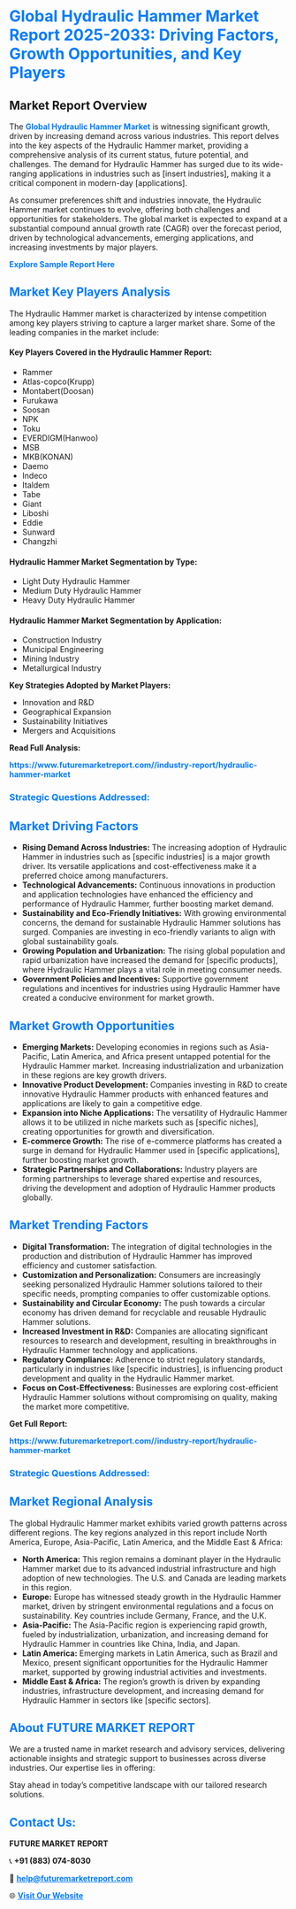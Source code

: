 <h1 style="color: #007BFF;">Global Hydraulic Hammer Market Report 2025-2033: Driving Factors, Growth Opportunities, and Key Players</h1>

<section id="overview">
<h2>Market Report Overview</h2>
<p>The <a href="https://www.futuremarketreport.com//industry-report/hydraulic-hammer-market" style="color: #007BFF; text-decoration: none;"><strong>Global Hydraulic Hammer Market</strong></a> is witnessing significant growth, driven by increasing demand across various industries. This report delves into the key aspects of the Hydraulic Hammer market, providing a comprehensive analysis of its current status, future potential, and challenges. The demand for Hydraulic Hammer has surged due to its wide-ranging applications in industries such as [insert industries], making it a critical component in modern-day [applications].</p>
<p>As consumer preferences shift and industries innovate, the Hydraulic Hammer market continues to evolve, offering both challenges and opportunities for stakeholders. The global market is expected to expand at a substantial compound annual growth rate (CAGR) over the forecast period, driven by technological advancements, emerging applications, and increasing investments by major players.</p>
</section>

<section id="overview">
<p><a href="https://www.futuremarketreport.com//request-sample/reportId=88614" style="color: #007BFF; text-decoration: none;"><strong>Explore Sample Report Here</strong></a></p>
</section>

<section id="key-players">
<h2 style="color: #007BFF;">Market Key Players Analysis</h2>
<p>The Hydraulic Hammer market is characterized by intense competition among key players striving to capture a larger market share. Some of the leading companies in the market include:</p>
<h4>Key Players Covered in the Hydraulic Hammer Report:</h4>
<ul><li>Rammer</li><li>Atlas-copco(Krupp)</li><li>Montabert(Doosan)</li><li>Furukawa</li><li>Soosan</li><li>NPK</li><li>Toku</li><li>EVERDIGM(Hanwoo)</li><li>MSB</li><li>MKB(KONAN)</li><li>Daemo</li><li>Indeco</li><li>Italdem</li><li>Tabe</li><li>Giant</li><li>Liboshi</li><li>Eddie</li><li>Sunward</li><li>Changzhi</li></ul>
<h4>Hydraulic Hammer Market Segmentation by Type:</h4>
<ul><li>Light Duty Hydraulic Hammer</li><li>Medium Duty Hydraulic Hammer</li><li>Heavy Duty Hydraulic Hammer</li></ul>

<h4>Hydraulic Hammer Market Segmentation by Application:</h4>
<ul><li>Construction Industry</li><li>Municipal Engineering</li><li>Mining Industry</li><li>Metallurgical Industry</li></ul>
<p><strong>Key Strategies Adopted by Market Players:</strong></p>
<ul>
<li>Innovation and R&D</li>
<li>Geographical Expansion</li>
<li>Sustainability Initiatives</li>
<li>Mergers and Acquisitions</li>
</ul>
</section>

<section>
<p><strong>Read Full Analysis: </strong></p><a href="https://www.futuremarketreport.com//industry-report/hydraulic-hammer-market" style="color: #007BFF; text-decoration: none;"><strong>https://www.futuremarketreport.com//industry-report/hydraulic-hammer-market</strong></a>
<h3 style="color: #007BFF;">Strategic Questions Addressed:</h3>
</section>

<section id="driving-factors">
<h2 style="color: #007BFF;">Market Driving Factors</h2>
<ul>
<li><strong>Rising Demand Across Industries:</strong> The increasing adoption of Hydraulic Hammer in industries such as [specific industries] is a major growth driver. Its versatile applications and cost-effectiveness make it a preferred choice among manufacturers.</li>
<li><strong>Technological Advancements:</strong> Continuous innovations in production and application technologies have enhanced the efficiency and performance of Hydraulic Hammer, further boosting market demand.</li>
<li><strong>Sustainability and Eco-Friendly Initiatives:</strong> With growing environmental concerns, the demand for sustainable Hydraulic Hammer solutions has surged. Companies are investing in eco-friendly variants to align with global sustainability goals.</li>
<li><strong>Growing Population and Urbanization:</strong> The rising global population and rapid urbanization have increased the demand for [specific products], where Hydraulic Hammer plays a vital role in meeting consumer needs.</li>
<li><strong>Government Policies and Incentives:</strong> Supportive government regulations and incentives for industries using Hydraulic Hammer have created a conducive environment for market growth.</li>
</ul>
</section>

<section id="growth-opportunities">
<h2 style="color: #007BFF;">Market Growth Opportunities</h2>
<ul>
<li><strong>Emerging Markets:</strong> Developing economies in regions such as Asia-Pacific, Latin America, and Africa present untapped potential for the Hydraulic Hammer market. Increasing industrialization and urbanization in these regions are key growth drivers.</li>
<li><strong>Innovative Product Development:</strong> Companies investing in R&D to create innovative Hydraulic Hammer products with enhanced features and applications are likely to gain a competitive edge.</li>
<li><strong>Expansion into Niche Applications:</strong> The versatility of Hydraulic Hammer allows it to be utilized in niche markets such as [specific niches], creating opportunities for growth and diversification.</li>
<li><strong>E-commerce Growth:</strong> The rise of e-commerce platforms has created a surge in demand for Hydraulic Hammer used in [specific applications], further boosting market growth.</li>
<li><strong>Strategic Partnerships and Collaborations:</strong> Industry players are forming partnerships to leverage shared expertise and resources, driving the development and adoption of Hydraulic Hammer products globally.</li>
</ul>
</section>

<section id="trending-factors">
<h2 style="color: #007BFF;">Market Trending Factors</h2>
<ul>
<li><strong>Digital Transformation:</strong> The integration of digital technologies in the production and distribution of Hydraulic Hammer has improved efficiency and customer satisfaction.</li>
<li><strong>Customization and Personalization:</strong> Consumers are increasingly seeking personalized Hydraulic Hammer solutions tailored to their specific needs, prompting companies to offer customizable options.</li>
<li><strong>Sustainability and Circular Economy:</strong> The push towards a circular economy has driven demand for recyclable and reusable Hydraulic Hammer solutions.</li>
<li><strong>Increased Investment in R&D:</strong> Companies are allocating significant resources to research and development, resulting in breakthroughs in Hydraulic Hammer technology and applications.</li>
<li><strong>Regulatory Compliance:</strong> Adherence to strict regulatory standards, particularly in industries like [specific industries], is influencing product development and quality in the Hydraulic Hammer market.</li>
<li><strong>Focus on Cost-Effectiveness:</strong> Businesses are exploring cost-efficient Hydraulic Hammer solutions without compromising on quality, making the market more competitive.</li>
</ul>
</section>

<section>
<p><strong>Get Full Report: </strong></p><a href="https://www.futuremarketreport.com//industry-report/hydraulic-hammer-market" style="color: #007BFF; text-decoration: none;"><strong>https://www.futuremarketreport.com//industry-report/hydraulic-hammer-market</strong></a>
<h3 style="color: #007BFF;">Strategic Questions Addressed:</h3>
</section>


<section id="regional-analysis">
<h2 style="color: #007BFF;">Market Regional Analysis</h2>
<p>The global Hydraulic Hammer market exhibits varied growth patterns across different regions. The key regions analyzed in this report include North America, Europe, Asia-Pacific, Latin America, and the Middle East & Africa:</p>
<ul>
<li><strong>North America:</strong> This region remains a dominant player in the Hydraulic Hammer market due to its advanced industrial infrastructure and high adoption of new technologies. The U.S. and Canada are leading markets in this region.</li>
<li><strong>Europe:</strong> Europe has witnessed steady growth in the Hydraulic Hammer market, driven by stringent environmental regulations and a focus on sustainability. Key countries include Germany, France, and the U.K.</li>
<li><strong>Asia-Pacific:</strong> The Asia-Pacific region is experiencing rapid growth, fueled by industrialization, urbanization, and increasing demand for Hydraulic Hammer in countries like China, India, and Japan.</li>
<li><strong>Latin America:</strong> Emerging markets in Latin America, such as Brazil and Mexico, present significant opportunities for the Hydraulic Hammer market, supported by growing industrial activities and investments.</li>
<li><strong>Middle East & Africa:</strong> The region’s growth is driven by expanding industries, infrastructure development, and increasing demand for Hydraulic Hammer in sectors like [specific sectors].</li>
</ul>
</section>

<footer>
<h2 style="color: #007BFF;">About FUTURE MARKET REPORT</h2>
<p>We are a trusted name in market research and advisory services, delivering actionable insights and strategic support to businesses across diverse industries. Our expertise lies in offering:</p>

<p>Stay ahead in today’s competitive landscape with our tailored research solutions.</p>

<h2 style="color: #007BFF;">Contact Us:</h2>
<p><strong>FUTURE MARKET REPORT</strong></p>
<p>📞 <strong>+91 (883) 074-8030</strong></p>
<p>📧 <strong><a href="mailto:help@futuremarketreport.com" style="color: #007BFF;">help@futuremarketreport.com</a></strong></p>
<p>🌐 <strong><a href="https://www.futuremarketreport.com/" style="color: #007BFF;">Visit Our Website</a></strong></p>
</footer>